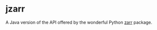 # jzarr

A Java version of the API offered by the wonderful Python [zarr](https://zarr.readthedocs.io/) package.


